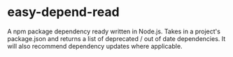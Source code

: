 # easy-depend-read
A npm package dependency ready written in Node.js. Takes in a project's package.json and returns a list of deprecated / out of date dependencies. It will also recommend dependency updates where applicable. 
